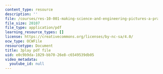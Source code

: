 ```yaml
---
content_type: resource
description: ''
file: /courses/res-10-001-making-science-and-engineering-pictures-a-practical-guide-to-presenting-your-work-spring-2016/e0c9b9da1029bb7026e8c6549539db05_d9LjcuZTzz0.pdf
file_size: 20107
file_type: application/pdf
learning_resource_types: []
license: https://creativecommons.org/licenses/by-nc-sa/4.0/
ocw_type: OCWFile
resourcetype: Document
title: 3play pdf file
uid: e0c9b9da-1029-bb70-26e8-c6549539db05
video_metadata:
  youtube_id: null
---
```

